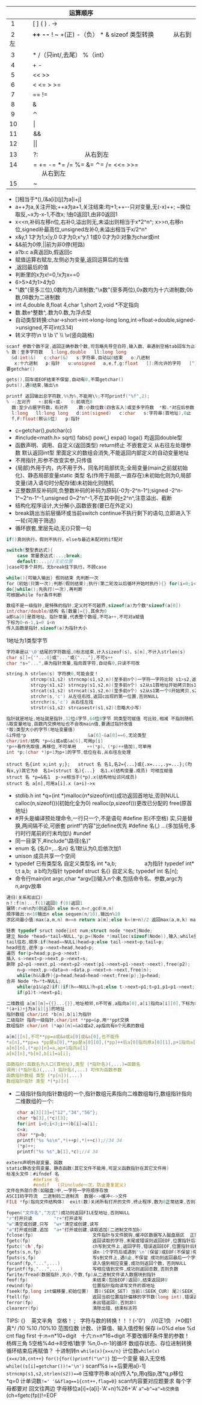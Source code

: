 | &zwj; &zwj; &zwj; &zwj; &zwj; &zwj; &zwj; &zwj; &zwj; &zwj;  &zwj; &zwj; &zwj; &zwj; &zwj; &zwj; &zwj; &zwj; &zwj; &zwj;  &zwj; &zwj; &zwj; &zwj; &zwj; &zwj; &zwj; &zwj; &zwj; &zwj; &zwj; &zwj; &zwj; &zwj; &zwj; &zwj; &zwj; &zwj;运算顺序|
|:--|
|&zwj; 1  &zwj; &zwj; &zwj; &zwj; &zwj; &zwj; &zwj; &zwj; &zwj; &zwj; [ ] ( ) . ->|
|&zwj; 2 &zwj; &zwj; &zwj; &zwj; &zwj; &zwj; &zwj; &zwj; &zwj; &zwj; __++__ __--__ ! ~ +(正) -（负） * & sizeof 类型转换 &zwj; &zwj; &zwj; &zwj; &zwj; &zwj; &zwj; &zwj; &zwj; &zwj; &zwj; &zwj; &zwj; &zwj; &zwj; &zwj; &zwj; &zwj; &zwj; &zwj; &zwj; &zwj; &zwj; &zwj; &zwj; &zwj; &zwj; &zwj; &zwj; &zwj; &zwj; &zwj; &zwj; &zwj; &zwj; &zwj; &zwj; &zwj; &zwj; &zwj; &zwj; &zwj; &zwj; &zwj; &zwj; &zwj; &zwj; &zwj; &zwj; &zwj; &zwj; &zwj; &zwj; &zwj; &zwj; &zwj; &zwj; &zwj; &zwj; &zwj; &zwj; 从右到左|
|&zwj; 3 &zwj; &zwj; &zwj; &zwj; &zwj; &zwj; &zwj; &zwj; &zwj; &zwj; * /（只int/,去尾） %（int）|
|&zwj; 4 &zwj; &zwj; &zwj; &zwj; &zwj; &zwj; &zwj; &zwj; &zwj; &zwj;   + -|
|&zwj; 5 &zwj; &zwj; &zwj; &zwj; &zwj; &zwj; &zwj; &zwj; &zwj; &zwj; << >>|
|&zwj; 6 &zwj; &zwj; &zwj; &zwj; &zwj; &zwj; &zwj; &zwj; &zwj; &zwj; < <= > >=|
|&zwj; 7 &zwj; &zwj; &zwj; &zwj; &zwj; &zwj; &zwj; &zwj; &zwj; &zwj; == !=|
|&zwj; 8 &zwj; &zwj; &zwj; &zwj; &zwj; &zwj; &zwj; &zwj; &zwj; &zwj; &|
|&zwj; 9 &zwj; &zwj; &zwj; &zwj; &zwj; &zwj; &zwj; &zwj; &zwj; &zwj; ⌃|
|10 &zwj; &zwj; &zwj; &zwj; &zwj; &zwj; &zwj; &zwj; &zwj; &zwj;\||
|11  &zwj; &zwj; &zwj; &zwj; &zwj; &zwj; &zwj; &zwj; &zwj; &&|
|12 &zwj; &zwj; &zwj; &zwj; &zwj; &zwj; &zwj; &zwj; &zwj; \|\||
|13 &zwj; &zwj; &zwj; &zwj; &zwj; &zwj; &zwj; &zwj; &zwj; ?: &zwj; &zwj; &zwj; &zwj; &zwj; &zwj; &zwj; &zwj; &zwj; &zwj;  &zwj; &zwj; &zwj; &zwj; &zwj; &zwj; &zwj; &zwj; &zwj; &zwj;  &zwj; &zwj; &zwj; &zwj; &zwj; &zwj; &zwj; &zwj; &zwj; &zwj;  &zwj; &zwj; &zwj; &zwj; &zwj; &zwj; &zwj; &zwj; &zwj; &zwj;  &zwj; &zwj; &zwj; &zwj; &zwj; &zwj;  &zwj; &zwj; &zwj; &zwj; &zwj; &zwj; &zwj; &zwj; &zwj; &zwj; &zwj; &zwj; &zwj; &zwj; &zwj; &zwj; &zwj; &zwj; &zwj; &zwj; &zwj; &zwj; &zwj; &zwj; &zwj; &zwj; &zwj; &zwj; &zwj; &zwj; &zwj; &zwj; &zwj; &zwj; &zwj; &zwj; &zwj; &zwj; &zwj; &zwj; &zwj; &zwj; &zwj; &zwj; &zwj; &zwj; &zwj; &zwj; &zwj; &zwj; &zwj; &zwj; &zwj; &zwj; &zwj; &zwj; &zwj; &zwj; &zwj; &zwj; &zwj; &zwj; &zwj; &zwj; &zwj; &zwj; &zwj; &zwj; &zwj; &zwj; &zwj; &zwj; &zwj; &zwj; &zwj; &zwj; 从右到左|
|14 &zwj; &zwj; &zwj; &zwj; &zwj; &zwj; &zwj; &zwj; &zwj; = += -= *= /= %= &= ⌃= /= <<= >>= &zwj; &zwj; &zwj; &zwj; &zwj; &zwj; &zwj; &zwj; &zwj; &zwj; &zwj; &zwj; &zwj; &zwj; &zwj; &zwj; &zwj; &zwj; &zwj; &zwj; &zwj; &zwj; &zwj; &zwj; &zwj; &zwj; &zwj; &zwj; &zwj; &zwj; &zwj; &zwj; &zwj; &zwj; &zwj; &zwj; &zwj; &zwj; &zwj; &zwj; &zwj; &zwj; &zwj; &zwj; &zwj; &zwj; &zwj; &zwj; &zwj; &zwj; &zwj; &zwj; &zwj; &zwj; &zwj; &zwj; &zwj; &zwj; &zwj; &zwj; &zwj; &zwj; &zwj; &zwj; &zwj; &zwj; &zwj; 从右到左|
|15  &zwj; &zwj; &zwj; &zwj; &zwj; &zwj; &zwj; &zwj; &zwj;  ~

+ []相当于*(),(&a[i])[j]为a[i+j]
+ a++为a,关注开始;++a为a+1,关注结束:均+1;++--只对变量,无(-x)++; 
\~换位取反,~x为-x-1,不改x;
!由0返回1,由非0返回1
+ x<<n,补码左移n位,右补0,溢出则无,未溢出则相当于x*2^n^;
x>>n,右移n位,signed补最高位,unsigned左补0,未溢出相当于x/2^n^
+ x&y,1 1才为1;x|y,0 0才为0;x^y,1 1或0 0才为0:对象为char或int
+ &&前为0停,||前为非0停(短路)
+ a?b:c a真返回b,假返回c
+ 赋值运算右赋左,左侧必为变量,返回运算后的左值
+ ,返回最后的值
&zwj;
+ 判断里的x为x!=0,!x为x==0
+ 6>5>4为1>4为0
+ "\数"(至多三位),0数均为八进制数;"\x数"(至多两位),0x数均为十六进制数;0b数,0B数为二进制数
+ int 4,double 8,float 4,char 1,short 2,void *不定指向
+ 数.数e^整数^,.数为0.数,为浮点型
+ 自动类型转换:char->short->int->long-long long,int->float->double,signed->unsigned,不可int(3.14)
+ 转义字符\n \t \b \\" \\\ \v(竖向跳格)

~~~c
scanf 参数个数不定,返回正确参数个数,可忽略先导空白符,输入数、串遇到空格tab回车为止不保留;
% 数：至多字符数   l:long,double   ll:long long
  &d:int(&)   c:char(&)   s:字符串,自动以0结束   o:八进制  
   x:十六进制   p:指针   u:unsigned   a,e,f,g:float   []:所允许的字符   [^]:除该字符都允许
要getchar()
~~~
~~~c
gets(),回车或EOF结束不保留,自动有0,不需getchar()
puts(),遇0结束,输出\n
~~~
~~~c
printf 返回输出总字符数,%%为%,不能用\%;不可printf("%f",2);
% -:左对齐   +:前有+或-   0:前填充0
  数:至少占据字符数，右对齐   .数:小数位数(四舍五入)或至多字符数  *和.*对应后参数
  l:long   ll:long long   d:int(signed)   c:char   s:字符串(首地址),0止   o:八进制(无0)   x,X:十六进制(无0x)   e,E:指数，六位四舍五入的小数，两位底数   u:unsigned int  
  f,F:float(默认6位)   p:指针
~~~
+ c=getchar(),putchar(c)
+ #include<math.h> sqrt() fabs() pow(,) expa() loga() 均返回double型
+ 函数声明、调用、自定义(返回类型) return终止 不嵌套定义 从右往左处理参数 默认返回int型 里面定义的数组会消失,不能返回内部定义的自动变量地址
+ 不用指针,形参不改变实参,只传值
+ {局部}外用于内，内不用于外，同名时局部优先;全局变量(main之前就初始化)、静态局部变量static 类型 名(作用于局部,一直存在)未初始化则为0,局部变量(进入语句时分配存储)未初始化则随机
+ 正整数原反补码同,负整数补码的补码为原码(-0为-2^n-1^);signed -2^n-1^~2^n-1^-1,unsigned 0~2^n^-1,不在其中则<u>+</u>2^n^,注意溢出、截断
+ 结构化程序设计,大分解小,函数嵌套(要已在外定义)
&zwj; 
+ break跳出当前层循环或当前switch
  continue不执行剩下的语句,立即进入下一轮(可用于筛选)
+ 循环嵌套,里层先动,无{}只管一句
~~~c
if()真则执行，假则不执行，else与最近未配对的if配对
~~~
~~~c
switch(整型表达式){
    case 常量表达式:...;break;
    default:...;//无论位置
}case可多个并列，无break往下执行，不顾case
~~~
~~~c
while(){可输入输出} 假则结束 先判断一次
for（初始(只第一次);判断(假则结束);执行(第二轮及以后循环开始时执行){} for(i=0;i<=m;i++) ->m+1,有break不加1
do{}while();先执行(一次),再判断
可根据while for条件判断
~~~
~~~c
数组不是一级指针,是特殊的指针,定义时不可越界,sizeof(a)为个数*sizeof(a[0])
int/char/double/结构 名[数量]={},其余为0
a即&a[0]是首地址、指针常量,代表整个数组,不可a++,不可对a赋值
下标为0~n-1,i=0 i<n
传入函数是指针,sizeof(a)为指针大小
~~~
1地址为1类型字节
~~~c
字符串是以'\0'结尾的字符数组,0标志结束,计入sizeof(s)、s[n],不计入strlen(s)
char s[]={''...0}或"..."或{"..."},不可s++
char *s="...",串为指针常量,指向首字符,自动有0,只读不可改
 ~~~
 ~~~c
 string.h strlen(s) 字符换0,可能会变！
          strcmp(s1,s2) strncmp(s1,s2,n)(至多前n个)一字符一字符比较 s1>s2,返回>0;s1==s2,返回0;s1<s2,返回<0
          strcpy(s1,s2) strncpy(s1,s2,n)(至多前n个) s2从s1首地址开始拷贝到s1,s2的0拷贝后为止(s1容量!),返回s1首地址
          strcat(s1,s2) strncat(s1,s2,n)(至多前n个) s2从s1第一个0开始拷贝,s2的0拷贝后为止(s1容量!),返回s1首地址
          strchr(s,'c') 从左往右找,返回c出现的第一位置,否则NULL
          strrchr(s,'c') 从右往左找
          strstr(s1,s2) strcasestr(s1,s2)(忽略大小写)
 ~~~
~~~c
指针就是地址,地址就是指针,32位4字节,64位8字节 同类型可赋值 可比较,相减 不指则随机 用*t交换 NULL是0地址,不是空字符串
&取变量地址,函数内交换地址也不会改main值,要通过指针改值
*取1类型大小的字节(地址变量值)
&i传给*p                       &a[6]-&a[0]==6,无论类型
char/int/结构 *p=&i或a或&a[6],可用p[i]
*p++看作先取值,再移位,不可单用    ++(*p)、(*p)++值加1,可单用
int *p;(char *)p+1为p+1的字节,低位在右,从右往左处理
~~~
~~~
struct 名{int x;int y;};   struct 名 名1,名2={...}或{.x=...,.y=...};(均有x,y)其它为0  名1=(struct 名){...}  名1.x(结构变量.成员) 可相互赋值
struct 名 *p=&名1  p->x相当于(*p).x(结构地址访问成员)
struct 名 a[n],可用a[i].x (a+i)->x
~~~
+ stdlib.h int *q=(int \*)malloc(n\*sizeof(int))成功返回首地址,否则NULL calloc(n,sizeof())(初始化全为0) realloc(p,sizeof())更改已分配的 free(原首地址)
+ \#开头是编译预处理命令,一行只一个,不是语句
#define 形(不空格) 实,只是替换,两间隔不论,可嵌套 printf"内容"比define优先
#define 名(,) ...(多加括号,多行时行尾前的行末均加\\)
#undef
+ 同一目录下,#include"\\路径(名)"
+ enum 名 {名0=,...名n} 名1默认为0,后依次加1
+ unison 成员共享一个空间
+ typedef 已有类型名 自定义类型名
int \*a,b;&zwj; &zwj; &zwj; &zwj; &zwj; &zwj; &zwj; &zwj; &zwj; &zwj; &zwj; &zwj; &zwj; &zwj; &zwj; &zwj; &zwj; &zwj; &zwj; a为指针
typedef int* t;t a,b; &zwj; a b均为指针
typedef struct 名{} 自定义名;
typedef int 名[n];
+ 命令行main(int argc,char *argv[])输入n个串,包括命令名、参数,argc为n,argv放串
~~~c
递归(关系和出口)
n！:f(n)...f(1)返回0 f(0)返回1
辗转:r=m%n为0则返回n else m=n,n=r,gcd(m,n)
顺序输出:n<10输出n else sequen(n/10),输出n%10
求区间最小值:max(a,m,n) m==n return a[m];else k=(m+n)/2 返回max(a,m,k) max(a,k+1,n)较大值
~~~ 
~~~c
链表 typedef sruct node{int num;struct node *next}Node;
建立 Node *head=*tail=NULL,*p;p=(Node *)malloc(sizeof(Node)),输入;while里再分配;
tail往右,顺序:if(head==NULL)head=p;else tail->next=p;tail=p;
head往左,逆序:p->next=head,head=p;
遍历 for(p=head;p;p=p->next)
插入 s->next=p->next,p->next=s;
删除 p2=p1->next,p1->next=p2->next(p1->next=p1->next->next),free(p2);
    n=p->next,p->data=n->data,p->next=n->next,free(n);
    while(h&&条件){p=head;head=head->next;free(p);}p=head;
合并 Node *h=*t=NULL; 
    while(p1&&p2)if()if(h==NULL)h=p1;else t->next=p1;t=p1,p1=p1->next;  
    if(p1)t->next=p1;
~~~
~~~c
二维数组 a[m][n]={{}...{}},地址相邻,n不可省,a指向a[0],a[i]指向a[i][0],下标为0~m-1,0~n-1
*(a+i)+j为a[i][j]的地址
指针数组 char/int *b[n],b[i]为指针
二级指针 指向一级指针,char/int **pp=&p,用**ppt交换
数组指针 char/int (*ap)[n]=&a1或a2,ap指向有n个元素的数组

a[m][[n],不可**pp=a或&a或a[0]或&a[0],也不能传
*a[n],**pp=a *pp是a[0],**pp是a[0][0],(*pp)++后a[0]指向原a[0][1],p+1指向a[1]
a[m][n],(*ap)[n]=a,ap+1指向a[1]
a[m][n],*b[m],b[i]=a[i];

函数指针:函数名为入口(首地址),类型 (*指针名)(,...)=函数名 
调用:(*指针名)(,...) 指针名(,...) 可作为函数参数
函数指针数组 类型 (*p[n])(,...)
数组指针指针 类型 *(*p)[n]
~~~
+ 二级指针指向指针数组的一个,指针数组元素指向二维数组每行,数组指针指向二维数组的一个:
~~~c
    char a[3][3]={"12","34","56"};
    char *b[3],(*c)[3];
    for(int i=0;i<3;i++)b[i]=a[i];
    c=a;
    char **p=b;
    printf("%s %s\n",*(++p),*(++c));//34 34
    (*p)++;
    printf("%s %s",b[1],*c);//4 34
 ~~~
 ~~~c
extern声明外部变量、函数
static静态全局变量、静态函数(其它文件不能用,可定义函数指针在其它文件用)
标准头文件：#ifndef 名
           #define 名
           #endif   (只include一次，防止重复定义)
文件在外部介质(如磁盘)中,一字符一字符顺序存放
ASCII码字符流  二进制码二进制流  数据<->缓冲<->文件
FILE *fp(指向文件结构体)  exit(数)关闭所有打开的文件,终止程序,数为0正常结束,否则不正常结束

fopen("文件名","方式")成功则返回FILE型地址,否则NULL
"r"打开只读        "r+"打开读写
"w"清空或创建,只写  "w+"清空或创建,读写
"a"打开或创建,追加  "a+"打开或创建,读取追加(二进制文件加b)
fclose(fp)                      文件指针与文件脱钩,缓冲区数据写入磁盘扇区  正常关闭返回0,否则EOF
fgetc(fp)                       返回读取的字符,末尾或错误则返回EOF,位置指针后移一字节
fputc('ch',fp)                  ch写到文件上,返回字符,错误返回EOF,位置指针后移
fgets(s,n,fp)                   读n-1个字符后或遇到'\n'(保留)或EOF(不保留)停,再自动加'\0',成功则返回s,否则NULL
fputs(s,fp)                     写s到文件上,遇0止,不保留 成功则返回最后一个字符,否则EOF
fscanf(fp,"...",...)            读入值到相应变量,成功则返回个数，否则NULL
fprintf(fp,"...",...)           写相应值到文件,成功则返回总数,否则负数
fwrite/fread(数据指针,大小,个数,fp)从二进制文件读入数据块到指针
feof(fp)                        未结束(包括EOF)返回0,结束返回非0
rewind(fp)                      位置指针指向读写文件的首地址
fseek(fp,long int偏移量,初始位置)  首0(SEEK_SET) 当前1(SEEK_CUR) 尾2(SEEK_END) 移动位置指针
ftell(fp)                       返回当前位置指针偏移的字节数(long int),错误返回-1L
ferror(fp)                      未出错返回0,否则非0
clearerr(fp)                    清除出错、结束标志符
 ~~~
 TIPS:
 {} &zwj; &zwj; &zwj; 英文半角 &zwj; &zwj; 空格！ ; &zwj; &zwj; 字符与数的转换！！！(-'0')&zwj; &zwj; &zwj; &zwj; //0正1负 &zwj; &zwj; /\*0假1真\*/
 /10 %10 /10%10 范围位数 计数、计算值、输入值控制 保存 
 i=0%d else %d cnt flag first
 十:n=n\*10+digit &zwj; &zwj; 十六:n=n\*16+digit
不要改循环条件里的参数！
杨辉三角 5空格%4d->8空格1数字
%n,0~n-1的循环
数组存状态、存位进制转换 循环结束后再赋值？
十进制转n `while(x){x=x/n}` 计位数`while(x){x=x/10,cnt++}`
`for(){for()printf("\n")}`
加一个变量 
输入无空格`while((s[i]=getchar())!='\n')` scanf%s
i++后要用a[i-1]
`strncmp(s1,s2,strlen(s2))==0`
压缩字符串:a[n]传入*p,用q指p,改\*q,p移位 *q=0
计单词数`!=' '&&flag==1{cnt++,flag=0}`
scanf内容要对应题要求
每个字母都要对
回文往两边
字母移位a[i]=(a[i]-'A'+n)%26+'A'
`a^=b^=a^=b交换值` (ch=fgetc(fp))!=EOF